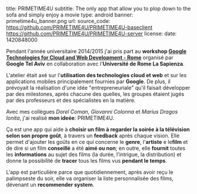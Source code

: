title: PRIMETIME4U
subtitle: The only app that allow you to plop down to the sofa and simply enjoy a movie
type: android
banner: primetime4u_banner.png
url: 
source_code: https://github.com/PRIMETIME4U/PRIMETIME4U-baseclient https://github.com/PRIMETIME4U/PRIMETIME4U-server
license: 
date: 1420848000

Pendant l'année universitaire 2014/2015 j'ai pris part au **workshop
[Google Technologies for Cloud and Web Development - Rome](https://sites.google.com/a/dis.uniroma1.it/google-technologies-for-cloud-and-web-development/)**
organisé par **Google Tel Aviv** en collaboration avec l'**Université
de Rome La Sapienza**.

L'atelier était axé sur l'**utilisation des technologies cloud et web** 
et sur les applications mobiles principalement fournies par **Google**. De plus,
il prévoyait la réalisation d'une idée "entrepreneuriale" qu'il faisait développer
par des milestones, après chacune des quelles, les groupes étaient jugés 
par des professeurs et des spécialistes en la matière.

Avec mes collègues *Dorel Coman*, *Giovanni Colonna* et *Marius Dragos Ionita*,
j'ai realisé **mon ideée**: PRIMETIME4U. 

Ça est une app qui aide à **choisir un film à regarder la soirée à la télévision 
selon son propre goût**, à travers un **feedback** après chaque vision. 
Elle permet d'ajouter les goûts en ce qui concerne le **genre**, l'**artiste** e le**film**
et de dire si un film **conseillé** a été **aimé ou non**; 
en outre, elle **fournit** toutes les **informations** au sujet des films (la durée, l'intrigue, la distribution) et donne la possibilité de **tracer** tous les films vus **pendant le temps**. 

L'app est particulière parce que quotidiennement, après avoir reçu le 
palimpseste du soir, elle va organiser la liste personnalisée des films,
dévenant un **recommender system**.
